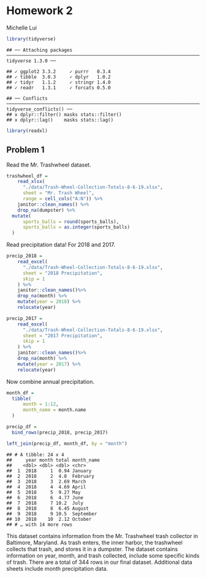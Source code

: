 Homework 2
================
Michelle Lui

``` r
library(tidyverse)
```

    ## ── Attaching packages ────────────────────────────────────────────────────────────────────────────── tidyverse 1.3.0 ──

    ## ✓ ggplot2 3.3.2     ✓ purrr   0.3.4
    ## ✓ tibble  3.0.3     ✓ dplyr   1.0.2
    ## ✓ tidyr   1.1.2     ✓ stringr 1.4.0
    ## ✓ readr   1.3.1     ✓ forcats 0.5.0

    ## ── Conflicts ───────────────────────────────────────────────────────────────────────────────── tidyverse_conflicts() ──
    ## x dplyr::filter() masks stats::filter()
    ## x dplyr::lag()    masks stats::lag()

``` r
library(readxl)
```

## Problem 1

Read the Mr. Trashwheel dataset.

``` r
trashwheel_df = 
    read_xlsx(
      "./data/Trash-Wheel-Collection-Totals-8-6-19.xlsx",
      sheet = "Mr. Trash Wheel",
      range = cell_cols("A:N")) %>%
    janitor::clean_names() %>%
    drop_na(dumpster) %>%
  mutate(
      sports_balls = round(sports_balls),
      sports_balls = as.integer(sports_balls)
  )
```

Read precipitation data\! For 2018 and 2017.

``` r
precip_2018 = 
    read_excel(
      "./data/Trash-Wheel-Collection-Totals-8-6-19.xlsx",
      sheet = "2018 Precipitation",
      skip = 1
    ) %>%
    janitor::clean_names()%>%
    drop_na(month) %>%
    mutate(year = 2018) %>%
    relocate(year)

precip_2017 = 
    read_excel(
      "./data/Trash-Wheel-Collection-Totals-8-6-19.xlsx",
      sheet = "2017 Precipitation",
      skip = 1
    ) %>%
    janitor::clean_names()%>%
    drop_na(month) %>%
    mutate(year = 2017) %>%
    relocate(year)
```

Now combine annual precipitation.

``` r
month_df = 
  tibble(
      month = 1:12,
      month_name = month.name
  )

precip_df = 
  bind_rows(precip_2018, precip_2017) 

left_join(precip_df, month_df, by = "month")
```

    ## # A tibble: 24 x 4
    ##     year month total month_name
    ##    <dbl> <dbl> <dbl> <chr>     
    ##  1  2018     1  0.94 January   
    ##  2  2018     2  4.8  February  
    ##  3  2018     3  2.69 March     
    ##  4  2018     4  4.69 April     
    ##  5  2018     5  9.27 May       
    ##  6  2018     6  4.77 June      
    ##  7  2018     7 10.2  July      
    ##  8  2018     8  6.45 August    
    ##  9  2018     9 10.5  September 
    ## 10  2018    10  2.12 October   
    ## # … with 14 more rows

This dataset contains information from the Mr. Trashwheel trash
collector in Baltimore, Maryland. As trash enters, the inner harbor, the
trashwheel collects that trash, and stores it in a dumpster. The dataset
contains information on year, month, and trash collected, include some
specific kinds of trash. There are a total of 344 rows in our final
dataset. Additional data sheets include month precipitation data.
